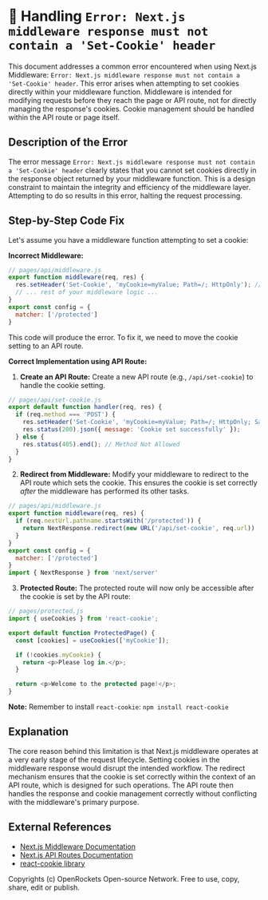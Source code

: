 # 🐞 Handling `Error: Next.js middleware response must not contain a 'Set-Cookie' header`


This document addresses a common error encountered when using Next.js Middleware:  `Error: Next.js middleware response must not contain a 'Set-Cookie' header`.  This error arises when attempting to set cookies directly within your middleware function.  Middleware is intended for modifying requests before they reach the page or API route, not for directly managing the response's cookies.  Cookie management should be handled within the API route or page itself.


## Description of the Error

The error message `Error: Next.js middleware response must not contain a 'Set-Cookie' header` clearly states that you cannot set cookies directly in the response object returned by your middleware function.  This is a design constraint to maintain the integrity and efficiency of the middleware layer.  Attempting to do so results in this error, halting the request processing.


## Step-by-Step Code Fix

Let's assume you have a middleware function attempting to set a cookie:


**Incorrect Middleware:**

```javascript
// pages/api/middleware.js
export function middleware(req, res) {
  res.setHeader('Set-Cookie', 'myCookie=myValue; Path=/; HttpOnly'); // INCORRECT!
  // ... rest of your middleware logic ...
}
export const config = {
  matcher: ['/protected']
}
```

This code will produce the error.  To fix it, we need to move the cookie setting to an API route.

**Correct Implementation using API Route:**

1. **Create an API Route:** Create a new API route (e.g., `/api/set-cookie`) to handle the cookie setting.

```javascript
// pages/api/set-cookie.js
export default function handler(req, res) {
  if (req.method === 'POST') {
    res.setHeader('Set-Cookie', 'myCookie=myValue; Path=/; HttpOnly; SameSite=Strict');
    res.status(200).json({ message: 'Cookie set successfully' });
  } else {
    res.status(405).end(); // Method Not Allowed
  }
}
```


2. **Redirect from Middleware:** Modify your middleware to redirect to the API route which sets the cookie.  This ensures the cookie is set correctly *after* the middleware has performed its other tasks.

```javascript
// pages/api/middleware.js
export function middleware(req, res) {
  if (req.nextUrl.pathname.startsWith('/protected')) {
    return NextResponse.redirect(new URL('/api/set-cookie', req.url))
  }
}
export const config = {
  matcher: ['/protected']
}
import { NextResponse } from 'next/server'
```

3. **Protected Route:**  The protected route will now only be accessible after the cookie is set by the API route:

```javascript
// pages/protected.js
import { useCookies } from 'react-cookie';

export default function ProtectedPage() {
  const [cookies] = useCookies(['myCookie']);

  if (!cookies.myCookie) {
    return <p>Please log in.</p>;
  }

  return <p>Welcome to the protected page!</p>;
}
```


**Note:** Remember to install `react-cookie`: `npm install react-cookie`



## Explanation

The core reason behind this limitation is that Next.js middleware operates at a very early stage of the request lifecycle.  Setting cookies in the middleware response would disrupt the intended workflow.  The redirect mechanism ensures that the cookie is set correctly within the context of an API route, which is designed for such operations.  The API route then handles the response and cookie management correctly without conflicting with the middleware's primary purpose.



## External References

* [Next.js Middleware Documentation](https://nextjs.org/docs/app/building-your-application/routing/middleware)
* [Next.js API Routes Documentation](https://nextjs.org/docs/api-routes/introduction)
* [react-cookie library](https://www.npmjs.com/package/react-cookie)


Copyrights (c) OpenRockets Open-source Network. Free to use, copy, share, edit or publish.

